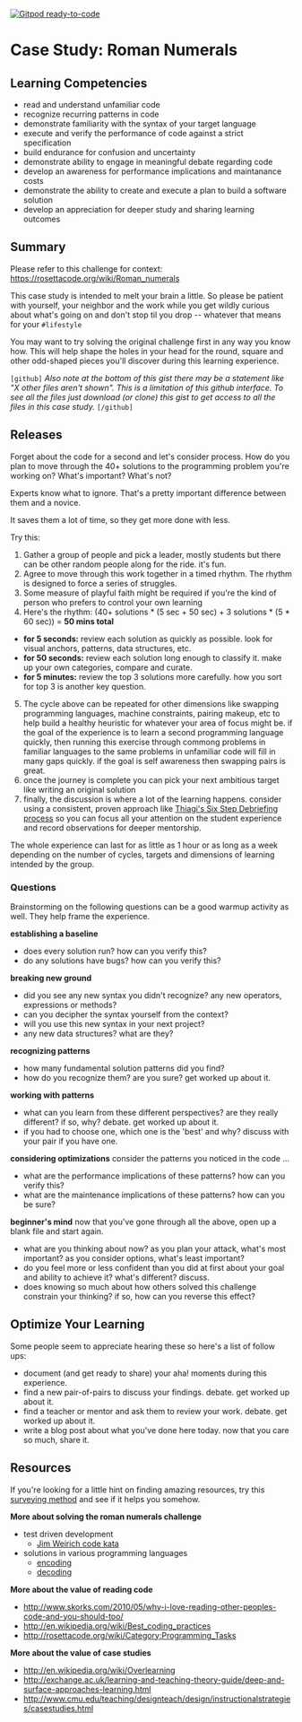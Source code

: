 [![Gitpod ready-to-code](https://img.shields.io/badge/Gitpod-ready--to--code-blue?logo=gitpod)](https://gitpod.io/#https://github.com/ReCoded-Org/deliberate-practice)

# Case Study: Roman Numerals

## Learning Competencies

- read and understand unfamiliar code
- recognize recurring patterns in code
- demonstrate familiarity with the syntax of your target language
- execute and verify the performance of code against a strict specification
- build endurance for confusion and uncertainty
- demonstrate ability to engage in meaningful debate regarding code
- develop an awareness for performance implications and maintanance costs
- demonstrate the ability to create and execute a plan to build a software solution
- develop an appreciation for deeper study and sharing learning outcomes 

## Summary

Please refer to this challenge for context: https://rosettacode.org/wiki/Roman_numerals

This case study is intended to melt your brain a little.  So please be patient with yourself, your neighbor and the work while you get wildly curious about what's going on and don't stop til you drop -- whatever that means for your `#lifestyle`

You may want to try solving the original challenge first in any way you know how.  This will help shape the holes in your head for the round, square and other odd-shaped pieces you'll discover during this learning experience.

`[github]`
*Also note at the bottom of this gist there may be a statement like "X other files aren't shown".  This is a limitation of this github interface.  To see all the files just download (or clone) this gist to get access to all the files in this case study.*
`[/github]`

## Releases

Forget about the code for a second and let's consider process.  How do you plan to move through the 40+ solutions to the programming problem you're working on?  What's important?  What's not?

Experts know what to ignore.  That's a pretty important difference between them and a novice.  

It saves them a lot of time, so they get more done with less.

Try this:
1. Gather a group of people and pick a leader, mostly students but there can be other random people along for the ride.  it's fun.
2. Agree to move through this work together in a timed rhythm.  The rhythm is designed to force a series of struggles.
3. Some measure of playful faith might be required if you're the kind of person who prefers to control your own learning
4. Here's the rhythm: (40+ solutions * (5 sec + 50 sec) + 3 solutions * (5 * 60 sec)) = **50 mins total**
  - **for 5 seconds:** review each solution as quickly as possible.  look for visual anchors, patterns, data structures, etc.
  - **for 50 seconds:** review each solution long enough to classify it.  make up your own categories, compare and curate.
  - **for 5 minutes:** review the top 3 solutions more carefully.  how you sort for top 3 is another key question.
5. The cycle above can be repeated for other dimensions like swapping programming languages, machine constraints, pairing makeup, etc to help build a healthy heuristic for whatever your area of focus might be.  if the goal of the experience is to learn a second programming language quickly, then running this exercise through commong problems in familiar languages to the same problems in unfamiliar code will fill in many gaps quickly.  if the goal is self awareness then swapping pairs is great.
6. once the journey is complete you can pick your next ambitious target like writing an original solution
7. finally, the discussion is where a lot of the learning happens.  consider using a consistent, proven approach like [Thiagi's Six Step Debriefing process](https://ipjanuary2014.files.wordpress.com/2014/01/thiagis-debriefing-and-albatros-skit.pdf) so you can focus all your attention on the student experience and record observations for deeper mentorship.

The whole experience can last for as little as 1 hour or as long as a week depending on the number of cycles, targets and dimensions of learning intended by the group.

### Questions

Brainstorming on the following questions can be a good warmup activity as well.  They help frame the experience.

**establishing a baseline**
- does every solution run?  how can you verify this?
- do any solutions have bugs?  how can you verify this?

**breaking new ground**
- did you see any new syntax you didn't recognize?  any new operators, expressions or methods?
- can you decipher the syntax yourself from the context?
- will you use this new syntax in your next project?
- any new data structures?  what are they?

**recognizing patterns**
- how many fundamental solution patterns did you find?  
- how do you recognize them?  are you sure?  get worked up about it.

**working with patterns**
- what can you learn from these different perspectives?  are they really different?  if so, why?  debate.  get worked up about it.
- if you had to choose one, which one is the 'best' and why?  discuss with your pair if you have one.  

**considering optimizations**
consider the patterns you noticed in the code ...
- what are the performance implications of these patterns?  how can you verify this?
- what are the maintenance implications of these patterns?  how can you be sure?

**beginner's mind**
now that you've gone through all the above, open up a blank file and start again.
- what are you thinking about now?   as you plan your attack, what's most important?  as you consider options, what's least important?
- do you feel more or less confident than you did at first about your goal and ability to achieve it?  what's different?  discuss.
- does knowing so much about how others solved this challenge constrain your thinking?  if so, how can you reverse this effect?

## Optimize Your Learning

Some people seem to appreciate hearing these so here's a list of follow ups:

- document (and get ready to share) your aha! moments during this experience.  
- find a new pair-of-pairs to discuss your findings.  debate.  get worked up about it.
- find a teacher or mentor and ask them to review your work.  debate.  get worked up about it.
- write a blog post about what you've done here today.  now that you care so much, share it.

## Resources

If you're looking for a little hint on finding amazing resources, try this [surveying method](https://gist.github.com/amgando/9233425e956ac060c513) and see if it helps you somehow.

**More about solving the roman numerals challenge**
- test driven development
  - [Jim Weirich code kata](http://www.youtube.com/watch?v=983zk0eqYLY)
- solutions in various programming languages
  - [encoding](http://rosettacode.org/wiki/Roman_numerals/Encode)
  - [decoding](http://rosettacode.org/wiki/Roman_numerals/Decode)

**More about the value of reading code**
- http://www.skorks.com/2010/05/why-i-love-reading-other-peoples-code-and-you-should-too/
- http://en.wikipedia.org/wiki/Best_coding_practices
- http://rosettacode.org/wiki/Category:Programming_Tasks

**More about the value of case studies**
- http://en.wikipedia.org/wiki/Overlearning
- http://exchange.ac.uk/learning-and-teaching-theory-guide/deep-and-surface-approaches-learning.html
- http://www.cmu.edu/teaching/designteach/design/instructionalstrategies/casestudies.html
